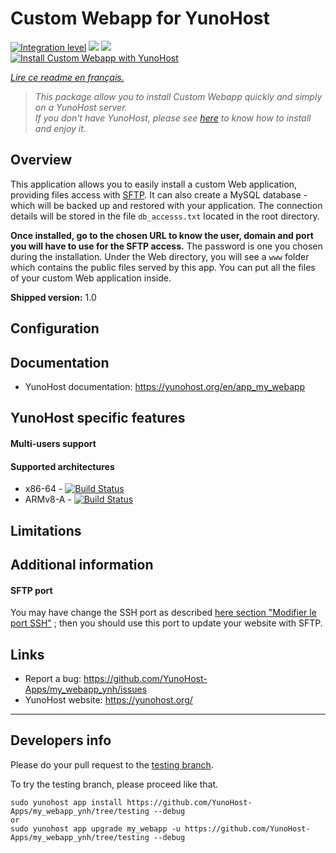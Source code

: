 # Custom Webapp for YunoHost

[![Integration level](https://dash.yunohost.org/integration/my_webapp.svg)](https://dash.yunohost.org/appci/app/my_webapp) ![](https://ci-apps.yunohost.org/ci/badges/my_webapp.status.svg) ![](https://ci-apps.yunohost.org/ci/badges/my_webapp.maintain.svg)  
[![Install Custom Webapp with YunoHost](https://install-app.yunohost.org/install-with-yunohost.png)](https://install-app.yunohost.org/?app=my_webapp)

*[Lire ce readme en français.](./README_fr.md)*

> *This package allow you to install Custom Webapp quickly and simply on a YunoHost server.  
If you don't have YunoHost, please see [here](https://yunohost.org/en/install) to know how to install and enjoy it.*

## Overview

This application allows you to easily install a custom Web application,
providing files access with [SFTP](https://yunohost.org/en/filezilla). It can also create a MySQL database -
which will be backed up and restored with your application. The connection
details will be stored in the file `db_accesss.txt` located in the root
directory.

**Once installed, go to the chosen URL to know the user, domain and port 
you will have to use for the SFTP access.** The password is one you chosen
during the installation. Under the Web directory, you will see a `www` folder
which contains the public files served by this app. You can put all the files
of your custom Web application inside.

**Shipped version:** 1.0

## Configuration

## Documentation

 * YunoHost documentation: https://yunohost.org/en/app_my_webapp

## YunoHost specific features

#### Multi-users support

#### Supported architectures

* x86-64 - [![Build Status](https://ci-apps.yunohost.org/ci/logs/my_webapp.svg)](https://ci-apps.yunohost.org/ci/apps/my_webapp/)
* ARMv8-A - [![Build Status](https://ci-apps-arm.yunohost.org/ci/logs/my_webapp.svg)](https://ci-apps-arm.yunohost.org/ci/apps/my_webapp/)

## Limitations

## Additional information

#### SFTP port

You may have change the SSH port as described 
[here section "Modifier le port SSH"](https://yunohost.org/en/security) ; 
then you should use this port to update your website with SFTP.

## Links

 * Report a bug: https://github.com/YunoHost-Apps/my_webapp_ynh/issues
 * YunoHost website: https://yunohost.org/

---

## Developers info

Please do your pull request to the [testing branch](https://github.com/YunoHost-Apps/my_webapp_ynh/tree/testing).

To try the testing branch, please proceed like that.
```
sudo yunohost app install https://github.com/YunoHost-Apps/my_webapp_ynh/tree/testing --debug
or
sudo yunohost app upgrade my_webapp -u https://github.com/YunoHost-Apps/my_webapp_ynh/tree/testing --debug
```
